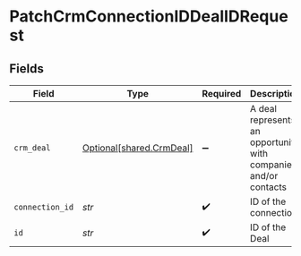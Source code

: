 # PatchCrmConnectionIDDealIDRequest


## Fields

| Field                                                           | Type                                                            | Required                                                        | Description                                                     |
| --------------------------------------------------------------- | --------------------------------------------------------------- | --------------------------------------------------------------- | --------------------------------------------------------------- |
| `crm_deal`                                                      | [Optional[shared.CrmDeal]](../../models/shared/crmdeal.md)      | :heavy_minus_sign:                                              | A deal represents an opportunity with companies and/or contacts |
| `connection_id`                                                 | *str*                                                           | :heavy_check_mark:                                              | ID of the connection                                            |
| `id`                                                            | *str*                                                           | :heavy_check_mark:                                              | ID of the Deal                                                  |
